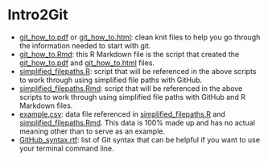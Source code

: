 # Intro2Git


* [git\_how\_to.pdf](Intro_Materials/git_how_to.pdf) or [git\_how\_to.html](Intro_Materials/git_how_to.html): clean knit files to help you go through the information needed to start with git.
* [git\_how\_to.Rmd](Intro_Materials/git_how_to.Rmd): this R Markdown file is the script that created the [git\_how\_to.pdf](Intro_Materials/git_how_to.pdf) and [git\_how\_to.html](Intro_Materials/git_how_to.html) files.
* [simplified_filepaths.R](Intro_Materials/simplified_filepaths.R): script that will be referenced in the above scripts to work through using simplified file paths with GitHub.
* [simplified_filepaths.Rmd](Intro_Materials/simplified_filepaths.Rmd): script that will be referenced in the above scripts to work through using simplified file paths with GitHub and R Markdown files.
* [example.csv](Intro_Materials/example.csv): data file referenced in [simplified_filepaths.R](Intro_Materials/simplified_filepaths.R) and [simplified_filepaths.Rmd](Intro_Materials/simplified_filepaths.Rmd). This data is 100% made up and has no actual meaning other than to serve as an example.
* [GitHub_syntax.rtf](Intro_Materials/GitHub_syntax.rtf): list of Git syntax that can be helpful if you want to use your terminal command line. 

